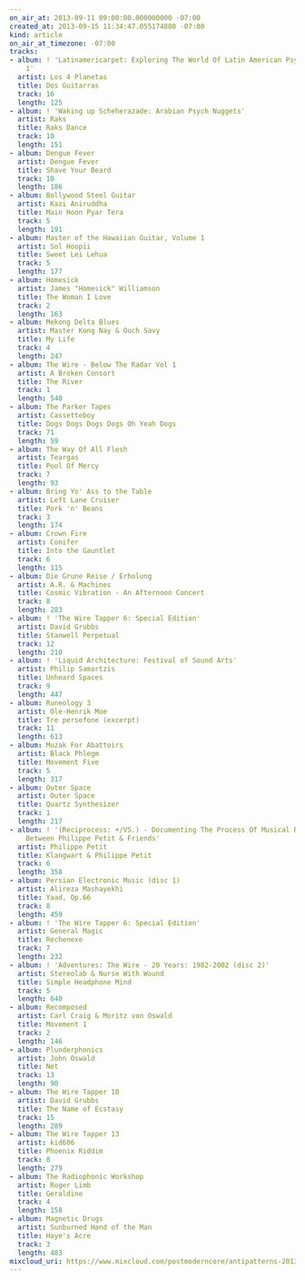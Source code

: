 ```yaml
---
on_air_at: 2013-09-11 09:00:00.000000000 -07:00
created_at: 2013-09-15 11:34:47.055174880 -07:00
kind: article
on_air_at_timezone: -07:00
tracks:
- album: ! 'Latinamericarpet: Exploring The World Of Latin American Psychedelia Vol.
    1'
  artist: Los 4 Planetas
  title: Dos Guitarras
  track: 16
  length: 125
- album: ! 'Waking up Scheherazade: Arabian Psych Nuggets'
  artist: Raks
  title: Raks Dance
  track: 10
  length: 151
- album: Dengue Fever
  artist: Dengue Fever
  title: Shave Your Beard
  track: 10
  length: 186
- album: Bollywood Steel Guitar
  artist: Kazi Aniruddha
  title: Main Hoon Pyar Tera
  track: 5
  length: 191
- album: Master of the Hawaiian Guitar, Volume 1
  artist: Sol Hoopii
  title: Sweet Lei Lehua
  track: 5
  length: 177
- album: Homesick
  artist: James "Homesick" Williamson
  title: The Woman I Love
  track: 2
  length: 163
- album: Mekong Delta Blues
  artist: Master Kong Nay & Ouch Savy
  title: My Life
  track: 4
  length: 247
- album: The Wire - Below The Radar Vol 1
  artist: A Broken Consort
  title: The River
  track: 1
  length: 540
- album: The Parker Tapes
  artist: Cassetteboy
  title: Dogs Dogs Dogs Dogs Oh Yeah Dogs
  track: 71
  length: 59
- album: The Way Of All Flesh
  artist: Teargas
  title: Pool Of Mercy
  track: 7
  length: 93
- album: Bring Yo' Ass to the Table
  artist: Left Lane Cruiser
  title: Pork 'n' Beans
  track: 3
  length: 174
- album: Crown Fire
  artist: Conifer
  title: Into the Gauntlet
  track: 6
  length: 115
- album: Die Grune Reise / Erholung
  artist: A.R. & Machines
  title: Cosmic Vibration - An Afternoon Concert
  track: 8
  length: 283
- album: ! 'The Wire Tapper 6: Special Edition'
  artist: David Grubbs
  title: Stanwell Perpetual
  track: 12
  length: 210
- album: ! 'Liquid Architecture: Festival of Sound Arts'
  artist: Philip Samartzis
  title: Unheard Spaces
  track: 9
  length: 447
- album: Runeology 3
  artist: Ole-Henrik Moe
  title: Tre persefone (excerpt)
  track: 11
  length: 613
- album: Muzak For Abattoirs
  artist: Black Phlegm
  title: Movement Five
  track: 5
  length: 317
- album: Outer Space
  artist: Outer Space
  title: Quartz Synthesizer
  track: 1
  length: 217
- album: ! '(Reciprocess: +/VS.) - Documenting The Process Of Musical Reciprocity
    Between Philippe Petit & Friends'
  artist: Philippe Petit
  title: Klangwart & Philippe Petit
  track: 6
  length: 358
- album: Persian Electronic Music (disc 1)
  artist: Alireza Mashayekhi
  title: Yaad, Op.66
  track: 8
  length: 459
- album: ! 'The Wire Tapper 6: Special Edition'
  artist: General Magic
  title: Rechenexe
  track: 7
  length: 232
- album: ! 'Adventures: The Wire - 20 Years: 1982-2002 (disc 2)'
  artist: Stereolab & Nurse With Wound
  title: Simple Headphone Mind
  track: 5
  length: 640
- album: Recomposed
  artist: Carl Craig & Moritz von Oswald
  title: Movement 1
  track: 2
  length: 146
- album: Plunderphonics
  artist: John Oswald
  title: Net
  track: 13
  length: 90
- album: The Wire Tapper 10
  artist: David Grubbs
  title: The Name of Ecstasy
  track: 15
  length: 289
- album: The Wire Tapper 13
  artist: kid606
  title: Phoenix Riddim
  track: 8
  length: 279
- album: The Radiophonic Workshop
  artist: Roger Limb
  title: Geraldine
  track: 4
  length: 158
- album: Magnetic Drugs
  artist: Sunburned Hand of the Man
  title: Haye's Acre
  track: 3
  length: 483
mixcloud_uri: https://www.mixcloud.com/postmoderncore/antipatterns-2013-09-11/
---
```

